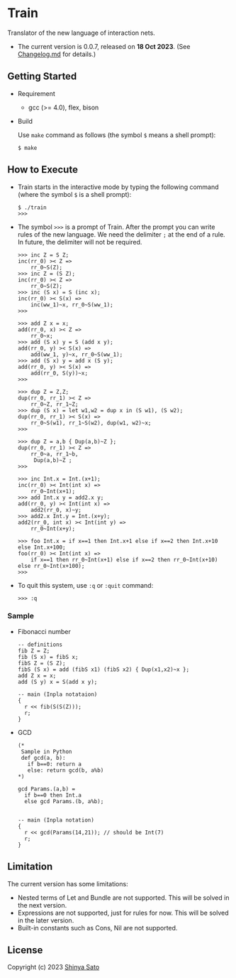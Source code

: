 # Train

Translator of the new language of interaction nets. 

- The current version is 0.0.7, released on **18 Oct 2023**. (See [Changelog.md](https://github.com/sintan310/train/blob/main/Changelog.md) for details.)



## Getting Started

* Requirement 
  - gcc (>= 4.0), flex, bison

* Build 
  
  Use `make` command as follows (the symbol `$` means a shell prompt):
  
  ```
  $ make
  ```



## How to Execute

* Train starts in the interactive mode by typing the following command (where the symbol `$` is a shell prompt):
	
	```
	$ ./train
	>>> 
	```


* The symbol `>>>` is a prompt of Train. After the prompt you can write rules of the new language. We need the delimiter `;` at the end of a rule. In future, the delimiter will not be required.

  ```
  >>> inc Z = S Z;
  inc(rr_0) >< Z =>
      rr_0~S(Z);
  >>> inc Z = (S Z);
  inc(rr_0) >< Z =>
      rr_0~S(Z);
  >>> inc (S x) = S (inc x);
  inc(rr_0) >< S(x) =>
      inc(ww_1)~x, rr_0~S(ww_1);
  >>>
  ```
  
  
  ```
  >>> add Z x = x;
  add(rr_0, x) >< Z =>
      rr_0~x;
  >>> add (S x) y = S (add x y);
  add(rr_0, y) >< S(x) =>
      add(ww_1, y)~x, rr_0~S(ww_1);
  >>> add (S x) y = add x (S y);
  add(rr_0, y) >< S(x) =>
      add(rr_0, S(y))~x;
  >>>
  ```
  ```
  >>> dup Z = Z,Z;
  dup(rr_0, rr_1) >< Z =>
      rr_0~Z, rr_1~Z;
  >>> dup (S x) = let w1,w2 = dup x in (S w1), (S w2);
  dup(rr_0, rr_1) >< S(x) =>
      rr_0~S(w1), rr_1~S(w2), dup(w1, w2)~x;
  >>>
  ```
  ```
  >>> dup Z = a,b { Dup(a,b)~Z };
  dup(rr_0, rr_1) >< Z =>
      rr_0~a, rr_1~b,
       Dup(a,b)~Z ;
  >>>
  ```
  ```
  >>> inc Int.x = Int.(x+1);
  inc(rr_0) >< Int(int x) =>
      rr_0~Int(x+1);
  >>> add Int.x y = add2.x y;
  add(rr_0, y) >< Int(int x) =>
      add2(rr_0, x)~y;
  >>> add2.x Int.y = Int.(x+y);
  add2(rr_0, int x) >< Int(int y) =>
      rr_0~Int(x+y);
  ```
  ```
  >>> foo Int.x = if x==1 then Int.x+1 else if x==2 then Int.x+10 else Int.x+100;
  foo(rr_0) >< Int(int x) =>
      if x==1 then rr_0~Int(x+1) else if x==2 then rr_0~Int(x+10) else rr_0~Int(x+100);
  >>>
  ```
  
* To quit this system, use `:q` or  `:quit` command:

  ```
  >>> :q
  ```



### Sample

- Fibonacci number

  ```
  -- definitions
  fib Z = Z;
  fib (S x) = fibS x;
  fibS Z = (S Z);
  fibS (S x) = add (fibS x1) (fibS x2) { Dup(x1,x2)~x };
  add Z x = x;
  add (S y) x = S(add x y);
  
  -- main (Inpla notataion)
  {
    r << fib(S(S(Z)));
    r;
  }
  ```

- GCD

  ```
  (*
   Sample in Python
   def gcd(a, b):
     if b==0: return a 
     else: return gcd(b, a%b)
  *)
  
  gcd Params.(a,b) = 
    if b==0 then Int.a 
    else gcd Params.(b, a%b);
  
  
  -- main (Inpla notation)
  {
    r << gcd(Params(14,21)); // should be Int(7)
    r;
  }
  ```

  



## Limitation

The current version has some limitations:

- Nested terms of Let and Bundle are not supported. This will be solved in the next version.
- Expressions are not supported, just for rules for now. This will be solved in the later version.
- Built-in constants such as Cons, Nil are not supported.



## License

Copyright (c) 2023 [Shinya Sato](http://satolab.com/) 
